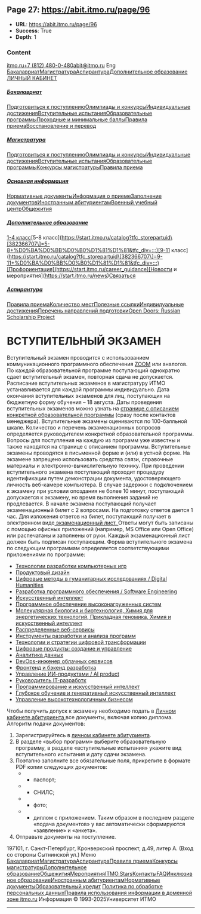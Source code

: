 ## Page 27: https://abit.itmo.ru/page/96

- **URL**: https://abit.itmo.ru/page/96
- **Success**: True
- **Depth**: 1

### Content

[itmo.ru](https://itmo.ru/ru/)[+7 (812) 480-0-480](tel:+7%20\(812\)%20480-0-480)abit@itmo.ru
Eng
[](https://abit.itmo.ru/)
[Бакалавриат](https://abit.itmo.ru/bachelor)[Магистратура](https://abit.itmo.ru/master)[Аспирантура](https://abit.itmo.ru/phd)[Дополнительное образование](https://start.itmo.ru/)
[ЛИЧНЫЙ КАБИНЕТ](https://abitlk.itmo.ru/)
##### [Бакалавриат](https://abit.itmo.ru/bachelor)
[Подготовиться к поступлению](https://abit.itmo.ru/bachelor#preparation)[Олимпиады и конкурсы](https://abit.itmo.ru/bachelor#olympiads)[Индивидуальные достижения](https://abit.itmo.ru/bachelor#achievements)[Вступительные испытания](https://abit.itmo.ru/bachelor#admission)[Образовательные программы](https://abit.itmo.ru/programs/bachelor)[Проходные и минимальные баллы](https://abit.itmo.ru/bachelor#passingScore)[Правила приема](https://abit.itmo.ru/page/66)[Восстановление и перевод](https://abit.itmo.ru/transfer/programs/bachelor)
##### [Магистратура](https://abit.itmo.ru/master)
[Подготовиться к поступлению](https://abit.itmo.ru/master#preparation)[Олимпиады и конкурсы](https://abit.itmo.ru/master#preparation)[Индивидуальные достижения](https://abit.itmo.ru/page/211)[Вступительные испытания](https://abit.itmo.ru/master#preparation)[Образовательные программы](https://abit.itmo.ru/programs/master)[Конкурсы магистратуры](https://abit.itmo.ru/page/26)[Правила приема](https://abit.itmo.ru/page/79)
##### [Основная информация](https://abit.itmo.ru/)
[Нормативные документы](https://abit.itmo.ru/page/80)[Информация о приеме](https://abit.itmo.ru/page/113)[Заполнение документов](https://abit.itmo.ru/page/90)[Иностранным абитуриентам](https://abit.itmo.ru/page/6)[Военный учебный центр](https://military.itmo.ru/ru/)[Общежития](https://student.itmo.ru/ru/dormitory/)
##### [Дополнительное образование](https://start.itmo.ru/)
[1-4 класс](https://start.itmo.ru/catalog?tfc_storepartuid\[382366707\]=1-4+%D0%BA%D0%BB%D0%B0%D1%81%D1%81&tfc_div=:::)[5-8 класс](https://start.itmo.ru/catalog?tfc_storepartuid\[382366707\]=5-8+%D0%BA%D0%BB%D0%B0%D1%81%D1%81&tfc_div=:::)[9-11 класс](https://start.itmo.ru/catalog?tfc_storepartuid\[382366707\]=9-11+%D0%BA%D0%BB%D0%B0%D1%81%D1%81&tfc_div=:::)[Профориентация](https://start.itmo.ru/career_guidance)[Новости и мероприятия](https://start.itmo.ru/news)[Связаться](https://start.itmo.ru/contacts)
##### [Аспирантура](https://abit.itmo.ru/phd)
[Правила приема](https://aspirantura.itmo.ru/?main=4)[Количество мест](https://aspirantura.itmo.ru/?main=6)[Полезные ссылки](https://abit.itmo.ru/phd#useful-links)[Индивидуальные достижения](https://aspirantura.itmo.ru/?main=123)[Перечень направлений подготовки](https://aspirantura.itmo.ru/?main=12)[Open Doors: Russian Scholarship Project](https://aspirantura.itmo.ru/?main=43)
# ВСТУПИТЕЛЬНЫЙ ЭКЗАМЕН
Вступительный экзамен проводится с использованием коммуникационного программного обеспечения [ZOOM](https://zoom.us/) или аналогов. По каждой образовательной программе поступающий однократно сдает вступительный экзамен, повторная сдача не допускается.
Расписание вступительных экзаменов в магистратуру ИТМО устанавливается для каждой программы индивидуально. Дата окончания вступительных экзаменов для лиц, поступающих на бюджетную форму обучения – 18 августа. Даты проведения вступительных экзаменов можно узнать на [странице с описанием конкретной образовательной программы](https://abit.itmo.ru/programs/master) (сразу после контактов менеджера).
Вступительные экзамены оцениваются по 100-балльной шкале. Количество и перечень экзаменационных вопросов определяется руководителем конкретной образовательной программы. Вопросы для поступления на каждую из программ уже известны и также находятся на странице с описанием программы.
Вступительные экзамены проводятся в письменной форме и (или) в устной форме. На экзамене запрещено использовать средства связи, справочные материалы и электронно-вычислительную технику. При проведении вступительного экзамена поступающий проходит процедуру идентификации путем демонстрации документа, удостоверяющего личность веб-камере компьютера. В случае задержки с подключением к экзамену при условии опоздания не более 10 минут, поступающий допускается к экзамену, но время выполнения заданий не продлевается.
В начале экзамена поступающий получает экзаменационный билет с 2 вопросами. На подготовку ответов дается 1 час. Для изложения ответов на билет, поступающий получает в электронном виде[ экзаменационный лист. ](https://drive.google.com/file/d/1D554I5RSscMh1SHfR1inph3A2e0qnPRF/view?usp=sharing)Ответы могут быть записаны с помощью офисных приложений (например, MS Office или Open Office) или распечатаны и заполнены от руки. Каждый экзаменационный лист должен быть подписан поступающим.
Форма вступительного экзамена по следующим программам определяется соответствующими приложениями по программе:
  * [Технологии разработки компьютерных игр](https://drive.google.com/file/d/1nwuLysIWTiSw_8jX_-3fhZoZpQ_qoVv7/view?usp=sharing)
  * [Продуктовый дизайн](https://drive.google.com/file/d/12n3hsmCIuMEzVt-EHrtwQU00etSkBkWr/view?usp=sharing)
  * [Цифровые методы в гуманитарных исследованиях / Digital Humanities](https://drive.google.com/file/d/1ytpEP9udzKcOALaqeCY0hUIkXp1gps5r/view?usp=sharing)
  * [Разработка программного обеспечения / Software Engineering](https://drive.google.com/file/d/1bplzdrgFhfzsQgcbTWroIuNXEchmB0Rf/view?usp=sharing)
  * [Искусственный интеллект](https://drive.google.com/file/d/1JepKLcZMK_POqQDGuaKBcOPXC9lKSOol/view?usp=sharing)
  * [Программное обеспечение высоконагруженных систем](https://drive.google.com/file/d/1aykUj1oevYpwKSLIWHpt93AVIBShK5yv/view?usp=sharing)
  * [Молекулярная биология и биотехнология, Химия для энергетических технологий, Прикладная геномика, Химия и искусственный интеллект](https://drive.google.com/file/d/1hiV7FuO_Rp0iFzFvi9Un3nv93kGdmPiR/view?usp=sharing)
  * [Распределенные веб-сервисы](https://drive.google.com/file/d/1kDCc-BLTbbbt-GTzSL3d0CMYPvP5NlDp/view?usp=sharing)
  * [Инструменты разработки и анализа программ](https://drive.google.com/file/d/1lOKmyExySFgwb8986fV1KNSWT12WU9C8/view?usp=sharing)
  * [Технологии и стратегии цифровой трансформации](https://drive.google.com/file/d/14GRpsmHKXvYKi8lY58kWs1Tu0Z2zA9Es/view?usp=sharing)
  * [Цифровые продукты: создание и управление](https://drive.google.com/file/d/1ocTcpr2vpEjD-rZgN8QxvEiVX-2lzd3x/view?usp=sharing)
  * [Аналитика данных](https://drive.google.com/file/d/1hsQrwo_ZOgWnuN42atzGfNLRR6j76KvP/view?usp=sharing)
  * [DevOps-инженер облачных сервисов](https://drive.google.com/file/d/18H4z0v9DGx1U8AV1aiXDLIl32n15SPPr/view?usp=drive_link)
  * [Фронтенд и бэкенд разработка](https://drive.google.com/file/d/1Ivv5sVdK8yDklcZEngosSBoFkMwszmYO/view?usp=drive_link)
  * [Управление ИИ-продуктами / AI product](https://drive.google.com/file/d/1Nn4Eb8gyC4KgC2FyG081aTqGPIf92eD_/view?usp=drive_link)
  * [Руководитель IT-разработк](https://drive.google.com/file/d/18vRuL88YazB9Ymgcsio-FHaUxlEp870B/view?usp=drive_link)
  * [Программирование и искусственный интеллект](https://drive.google.com/file/d/1gHW6Tbivbr2Cw_DiwmOy16uMfnQGu-xy/view?usp=drive_link)
  * [Глубокое обучение и генеративный искусственный интеллект](https://drive.google.com/file/d/1mbO-IvF7WShN162Ligt0xGUvq19n9n90/view?usp=drive_link)
  * [Управление высокотехнологичным бизнесом](https://drive.google.com/file/d/1dlxHAEp-IBCS7JD7uvEbVKDe11EDmqn_/view?usp=drive_link)


Чтобы получить допуск к экзамену необходимо подать в [Личном кабинете абитуриента ](https://abitlk.itmo.ru/)все документы, включая копию диплома.
Алгоритм подачи документов:
  1. Зарегистрируйтесь в [личном кабинете абитуриента](https://abitlk.itmo.ru/).
  2. В разделе «выбор программ» выберите образовательную программу, в разделе «вступительные испытания» укажите вид вступительного испытания и дату сдачи экзамена.
  3. Поэтапно заполните все обязательные поля, прикрепите в формате PDF копии следующих документов:
     * - паспорт;
     * - СНИЛС;
     * - фото;
     * - диплом с приложением.
Таким образом в последнем разделе «подача документов» у вас автоматически сформируются «заявление» и «анкета».
  4. Отправьте документы на поступление.


[](https://itmo.ru/ru/)
197101, г. Санкт-Петербург,
Кронверкский проспект, д.49, литер А.
(Вход со стороны Сытнинской ул.)
[](https://vk.com/abit.itmo)[](https://t.me/abit_itmo)[](https://www.youtube.com/user/SPbIFMO)
Меню
[Бакалавриат](https://abit.itmo.ru/bachelor)[Магистратура](https://abit.itmo.ru/master)[Аспирантура](https://abit.itmo.ru/phd)[Правила приема](https://abit.itmo.ru/page/66)[Конкурсы магистратуры](https://abit.itmo.ru/page/26)[Дополнительное образование](https://start.itmo.ru)[Общежития](https://student.itmo.ru/ru/dormitory/)[Мероприятия](https://abit.itmo.ru/events)[ITMO.Stars](https://stars.itmo.ru)[Контакты](https://abit.itmo.ru/contacts)[FAQ](https://abit.itmo.ru/faq)[Инклюзивное образование](https://centrsio.itmo.ru/ru/)[Иностранным абитуриентам](https://abit.itmo.ru/page/6)[Нормативные документы](https://abit.itmo.ru/page/80/)[Образовательный кредит](https://abit.itmo.ru/page/crediting)
[Политика по обработке персональных данных](https://itmo.ru/file/pages/79/personal_data_policy.pdf)[Правила использования информации в доменной зоне itmo.ru](https://itmo.ru/images/pages/79/Pravila_ispolzovanija_informacii.pdf)
Информация © 1993-2025Университет ИТМО 


---